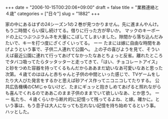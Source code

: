+++
date = "2006-10-15T00:20:06+09:00"
draft = false
title = "業務連絡と４歳"
categories = ["日々"]
slug = "1882"
+++

家の中にあるはずの24シーズン1の２巻が見つかりません。先に進まんやんけ。もう二時間くらい探し続けてる。借りに行った方が早いか。
マックのキーボードの上につぶつぶラムネを大量にこぼしてしまいました。隙間から落ち込んだみたいで、キーを打つ度にざくざくいってる。
ーー
たまには嫁に自由な時間をあげようという事で、子供二人連れて公園へ。
上の子の喜びようを見て、そういえば最近公園に連れて行ってあげてなかったなあとちょっと反省。離れたところでタバコ吸ってたらタッタッターと走ってきて、「はい、チョコレートアイス」と砂をつめた容器を持ってくるもんだからああまだ幼いなあ可愛いなあと思った次第。４歳てのはほんと赤ちゃんと子供の中間といった感じで、TVゲームをしたり大人びた発言をするかと思えば砂アイス作ってニコニコしてたりする。
公共広告機構のCMじゃないけど、たまにギュッと抱きしめてあげると照れながらも喜んでくれるのでああこのまま子供のままでいて欲しいなあ、とか思う。
ーー
私たち、４歳くらいから断片的に記憶って残ってるよね、と嫁。確かに。という事は、もう息子は大人になっても忘れない記憶を持ち始めてるという事。
ハッとした。
